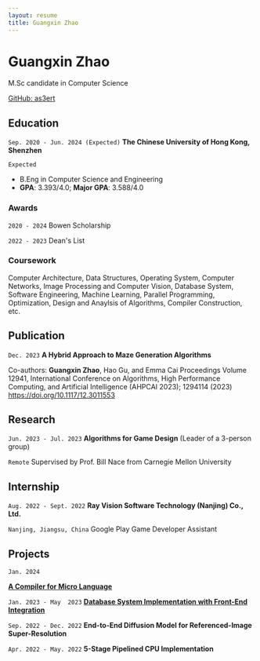 ```yaml
---
layout: resume
title: Guangxin Zhao
---
```

# Guangxin Zhao
M.Sc candidate in Computer Science

<div id="webaddress">
<a href="https://github.com/as3ert">GitHub: as3ert</a>
</div>

## Education

`Sep. 2020 - Jun. 2024 (Expected)`
__The Chinese University of Hong Kong, Shenzhen__

`Expected `
- B.Eng in Computer Science and Engineering
- **GPA**: 3.393/4.0; **Major GPA**: 3.588/4.0

### Awards

`2020 - 2024`
Bowen Scholarship

`2022 - 2023`
Dean's List

### Coursework

Computer Architecture, Data Structures, Operating System, Computer Networks, Image Processing and Computer Vision, Database System, Software Engineering, Machine Learning, Parallel Programming, Optimization, Design and Anaylsis of Algorithms, Compiler Construction, etc.

## Publication

`Dec. 2023`
__A Hybrid Approach to Maze Generation Algorithms__

Co-authors: **Guangxin Zhao**, Hao Gu, and Emma Cai
Proceedings Volume 12941, International Conference on Algorithms, High Performance Computing, and Artificial Intelligence (AHPCAI 2023); 1294114 (2023) <a href="https://doi.org/10.1117/12.3011553">https://doi.org/10.1117/12.3011553</a>

## Research

`Jun. 2023 - Jul. 2023`
__Algorithms for Game Design__ (Leader of a 3-person group)

`Remote`
Supervised by Prof. Bill Nace from Carnegie Mellon University

## Internship

`Aug. 2022 - Sept. 2022`
__Ray Vision Software Technology (Nanjing) Co., Ltd.__

`Nanjing, Jiangsu, China`
Google Play Game Developer Assistant


## Projects

`Jan. 2024`

<a href="https://github.com/as3ert/micro-compiler">__A Compiler for Micro Language__</a>

`Jan. 2023 - May  2023`
<a href="https://github.com/as3ert/CSC3170">__Database System Implementation with Front-End Integration__</a>

`Sep. 2022 - Dec. 2022`
__End-to-End Diffusion Model for Referenced-Image Super-Resolution__

`Apr. 2022 - May. 2022`
__5-Stage Pipelined CPU Implementation__

<!-- ### Footer

Last updated: May 2013 -->

